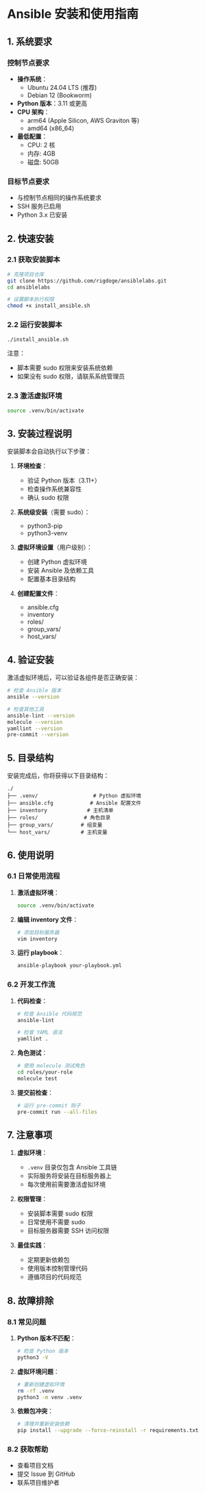 # Ansible 安装和使用指南

## 1. 系统要求

### 控制节点要求
- **操作系统**：
  - Ubuntu 24.04 LTS (推荐)
  - Debian 12 (Bookworm)
- **Python 版本**：3.11 或更高
- **CPU 架构**：
  - arm64 (Apple Silicon, AWS Graviton 等)
  - amd64 (x86_64)
- **最低配置**：
  - CPU: 2 核
  - 内存: 4GB
  - 磁盘: 50GB

### 目标节点要求
- 与控制节点相同的操作系统要求
- SSH 服务已启用
- Python 3.x 已安装

## 2. 快速安装

### 2.1 获取安装脚本
```bash
# 克隆项目仓库
git clone https://github.com/rigdoge/ansiblelabs.git
cd ansiblelabs

# 设置脚本执行权限
chmod +x install_ansible.sh
```

### 2.2 运行安装脚本
```bash
./install_ansible.sh
```

注意：
- 脚本需要 sudo 权限来安装系统依赖
- 如果没有 sudo 权限，请联系系统管理员

### 2.3 激活虚拟环境
```bash
source .venv/bin/activate
```

## 3. 安装过程说明

安装脚本会自动执行以下步骤：

1. **环境检查**：
   - 验证 Python 版本（3.11+）
   - 检查操作系统兼容性
   - 确认 sudo 权限

2. **系统级安装**（需要 sudo）：
   - python3-pip
   - python3-venv

3. **虚拟环境设置**（用户级别）：
   - 创建 Python 虚拟环境
   - 安装 Ansible 及依赖工具
   - 配置基本目录结构

4. **创建配置文件**：
   - ansible.cfg
   - inventory
   - roles/
   - group_vars/
   - host_vars/

## 4. 验证安装

激活虚拟环境后，可以验证各组件是否正确安装：

```bash
# 检查 Ansible 版本
ansible --version

# 检查其他工具
ansible-lint --version
molecule --version
yamllint --version
pre-commit --version
```

## 5. 目录结构

安装完成后，你将获得以下目录结构：
```
./
├── .venv/                  # Python 虚拟环境
├── ansible.cfg            # Ansible 配置文件
├── inventory             # 主机清单
├── roles/               # 角色目录
├── group_vars/         # 组变量
└── host_vars/          # 主机变量
```

## 6. 使用说明

### 6.1 日常使用流程

1. **激活虚拟环境**：
   ```bash
   source .venv/bin/activate
   ```

2. **编辑 inventory 文件**：
   ```bash
   # 添加目标服务器
   vim inventory
   ```

3. **运行 playbook**：
   ```bash
   ansible-playbook your-playbook.yml
   ```

### 6.2 开发工作流

1. **代码检查**：
   ```bash
   # 检查 Ansible 代码规范
   ansible-lint

   # 检查 YAML 语法
   yamllint .
   ```

2. **角色测试**：
   ```bash
   # 使用 molecule 测试角色
   cd roles/your-role
   molecule test
   ```

3. **提交前检查**：
   ```bash
   # 运行 pre-commit 钩子
   pre-commit run --all-files
   ```

## 7. 注意事项

1. **虚拟环境**：
   - `.venv` 目录仅包含 Ansible 工具链
   - 实际服务将安装在目标服务器上
   - 每次使用前需要激活虚拟环境

2. **权限管理**：
   - 安装脚本需要 sudo 权限
   - 日常使用不需要 sudo
   - 目标服务器需要 SSH 访问权限

3. **最佳实践**：
   - 定期更新依赖包
   - 使用版本控制管理代码
   - 遵循项目的代码规范

## 8. 故障排除

### 8.1 常见问题

1. **Python 版本不匹配**：
   ```bash
   # 检查 Python 版本
   python3 -V
   ```

2. **虚拟环境问题**：
   ```bash
   # 重新创建虚拟环境
   rm -rf .venv
   python3 -m venv .venv
   ```

3. **依赖包冲突**：
   ```bash
   # 清理并重新安装依赖
   pip install --upgrade --force-reinstall -r requirements.txt
   ```

### 8.2 获取帮助

- 查看项目文档
- 提交 Issue 到 GitHub
- 联系项目维护者 